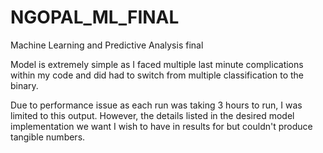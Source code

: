 # NGOPAL_ML_FINAL
Machine Learning and Predictive Analysis final

Model is extremely simple as I faced multiple last minute complications within my code and did had to switch from multiple classification to the binary.

Due to performance issue as each run was taking 3 hours to run, I was limited to this output. However, the details listed in the desired model implementation we want I wish to have in results for but couldn't produce tangible numbers.

